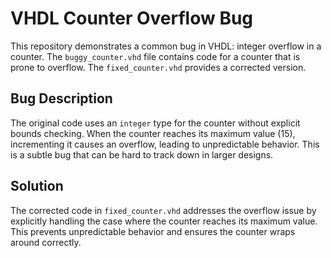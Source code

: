 # VHDL Counter Overflow Bug
This repository demonstrates a common bug in VHDL: integer overflow in a counter.  The `buggy_counter.vhd` file contains code for a counter that is prone to overflow.  The `fixed_counter.vhd` provides a corrected version.

## Bug Description
The original code uses an `integer` type for the counter without explicit bounds checking. When the counter reaches its maximum value (15), incrementing it causes an overflow, leading to unpredictable behavior.  This is a subtle bug that can be hard to track down in larger designs.

## Solution
The corrected code in `fixed_counter.vhd` addresses the overflow issue by explicitly handling the case where the counter reaches its maximum value. This prevents unpredictable behavior and ensures the counter wraps around correctly.